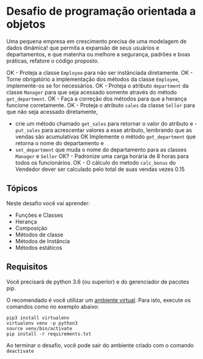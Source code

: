 # Desafio de programação orientada a objetos

   
Uma pequena empresa em crescimento precisa de uma modelagem de dados dinâmica! que permita a expansão de seus usuários e departamentos, e que matenha ou melhore a segurança, padrões e boas práticas, refatore o código proposto.
    
OK - Proteja a classe `Employee` para não ser instânciada diretamente.
OK - Torne obrigatório a implementação dos métodos da classe `Employee`, implemente-os se for necessários.
OK - Proteja o atributo `department` da classe `Manager` para que seja acessado somente através do método `get_department`.
OK - Faça a correção dos métodos para que a herança funcione corretamente.
OK - Proteja o atributo `sales` da classe `Seller` para que não seja acessado diretamente,
- crie um método chamado `get_sales` para retornar o valor do atributo e 
-`put_sales` para acrescentar valores a esse atributo, lembrando que as vendas são acumulativas
OK Implemente o método `get_department` que retorna o nome do departamento e 
- `set_department` que muda o nome do departamento para as classes `Manager` e `Seller`
OK? - Padronize uma carga horária de 8 horas para todos os funcionários.
OK - O cálculo do metodo `calc_bonus` do Vendedor dever ser calculado pelo total de suas vendas vezes 0.15



## Tópicos

Neste desafio você vai aprender:

- Funções e Classes
- Herança
- Composição
- Métodos de classe
- Métodos de Instância
- Métodos estáticos

## Requisitos

Você precisará de python 3.6 (ou superior) e do gerenciador de pacotes pip.

O recomendado é você utilizar um [ambiente virtual](https://pythonacademy.com.br/blog/python-e-virtualenv-como-programar-em-ambientes-virtuais). Para isto, execute os comandos como no exemplo abaixo:

    pip3 install virtualenv
    virtualenv venv -p python3
    source venv/bin/activate 
    pip install -r requirements.txt

Ao terminar o desafio, você pode sair do ambiente criado com o comando `deactivate`